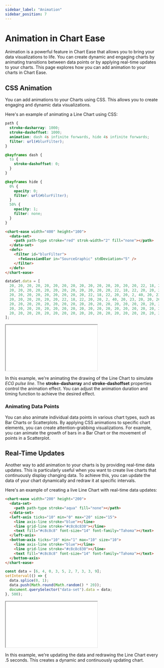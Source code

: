 ```yaml
---
sidebar_label: "Animation"
sidebar_position: 7
---
```


# Animation in Chart Ease

Animation is a powerful feature in Chart Ease that allows you to bring your data visualizations to life. You can create dynamic and engaging charts by animating transitions between data points or by applying real-time updates to your charts. This page explores how you can add animation to your charts in Chart Ease.

## CSS Animation

You can add animations to your Charts using CSS. This allows you to create engaging and dynamic data visualizations.

Here's an example of animating a Line Chart using CSS:

```css
path {
  stroke-dasharray: 1000;
  stroke-dashoffset: 1000;
  animation: dash 4s infinite forwards, hide 4s infinite forwards;
  filter: url(#blurFilter);
}

@keyframes dash {
  to {
    stroke-dashoffset: 0;
  }
}

@keyframes hide {
  0% {
    opacity: 0;
    filter: url(#blurFilter);
  }
  50% {
    opacity: 1;
    filter: none;
  }
}
```

```html
<chart-ease width="400" height="100">
  <data-set>
    <path path-type stroke="red" strok-width="2" fill="none"></path>
  </data-set>
  <defs>
    <filter id="blurFilter">
      <feGaussianBlur in="SourceGraphic" stdDeviation="5" />
    </filter>
  </defs>
</chart-ease>
```

```javascript
dataSet.data = [
  20, 20, 20, 20, 20, 20, 20, 20, 20, 20, 20, 20, 20, 20, 20, 22, 18, 22, 20, 20, 2, 40, 20, 23, 20, 20, 20,
  20, 20, 20, 20, 20, 20, 20, 20, 20, 20, 20, 20, 22, 18, 22, 20, 20, 2, 40, 20, 23, 20, 20, 20, 20, 20, 20,
  20, 20, 20, 20, 20, 20, 20, 20, 20, 22, 18, 22, 20, 20, 2, 40, 20, 23, 20, 20, 20, 20, 20, 20, 20, 20, 20,
  20, 20, 20, 20, 20, 20, 22, 18, 22, 20, 20, 2, 40, 20, 23, 20, 20, 20, 20, 20, 20, 22, 20, 20, 20, 20, 20,
  20, 20, 20, 20, 20, 20, 20, 20, 20, 20, 20, 20, 20, 20, 20, 20, 20, 20, 20, 20, 20, 20, 20, 20, 20, 20, 20,
  20, 20, 20, 20, 20, 20, 20, 20, 20, 20, 20, 20, 20, 20, 20, 20, 20, 20, 20, 20, 20, 20, 20, 20, 20, 20, 20,
  20, 20, 20, 20, 20, 20, 20, 20, 20, 20, 20, 20, 20, 20, 20, 20, 20, 20, 20, 20, 20, 20,
];
```

<iframe src="/samples/animation/css.html" style={{ width: '500px', height: '150px' }}></iframe>

In this example, we're animating the drawing of the Line Chart to simulate _ECG pulse line_. The **stroke-dasharray** and **stroke-dashoffset** properties control the animation effect. You can adjust the animation duration and timing function to achieve the desired effect.

### Animating Data Points

You can also animate individual data points in various chart types, such as Bar Charts or Scatterplots. By applying CSS animations to specific chart elements, you can create attention-grabbing visualizations. For example, you can animate the growth of bars in a Bar Chart or the movement of points in a Scatterplot.

## Real-Time Updates

Another way to add animation to your charts is by providing real-time data updates. This is particularly useful when you want to create live charts that continuously display changing data. To achieve this, you can update the data of your chart dynamically and redraw it at specific intervals.

Here's an example of creating a live Line Chart with real-time data updates:

```html
<chart-ease width="200" height="200">
  <data-set>
    <path path-type stroke="aqua" fill="none"></path>
  </data-set>
  <left-axis ticks="10" min="0" max="20" size="15">
    <line axis-line stroke="blue"></line>
    <line grid-line stroke="#c8c8c830"></line>
    <text fill="#c8c8c8" font-size="14" font-family="Tahoma"></text>
  </left-axis>
  <bottom-axis ticks="10" min="1" max="10" size="10">
    <line axis-line stroke="blue"></line>
    <line grid-line stroke="#c8c8c830"></line>
    <text fill="#c8c8c8" font-size="14" font-family="Tahoma"></text>
  </bottom-axis>
</chart-ease>
```

```javascript
const data = [6, 4, 0, 3, 5, 2, 7, 3, 3, 9];
setInterval(() => {
  data.splice(0, 1);
  data.push(Math.round(Math.random() * 20));
  document.querySelector("data-set").data = data;
}, 500);
```

<iframe src="/samples/animation/live-line-chart.html" style={{ width: '250px', height: '250px' }}></iframe>

In this example, we're updating the data and redrawing the Line Chart every .5 seconds. This creates a dynamic and continuously updating chart.
